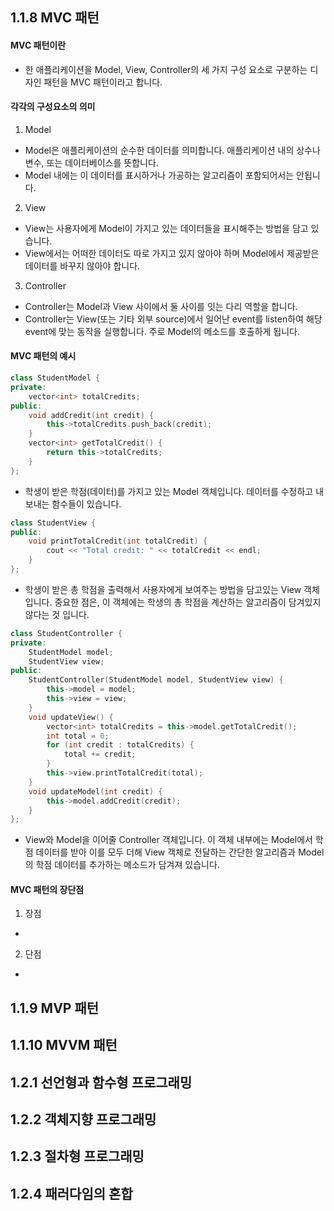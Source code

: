 ## 1.1.8 MVC 패턴
#### MVC 패턴이란
- 한 애플리케이션을 Model, View, Controller의 세 가지 구성 요소로 구분하는 디자인 패턴을 MVC 패턴이라고 합니다.
#### 각각의 구성요소의 의미
1. Model
  - Model은 애플리케이션의 순수한 데이터를 의미합니다. 애플리케이션 내의 상수나 변수, 또는 데이터베이스를 뜻합니다.
  - Model 내에는 이 데이터를 표시하거나 가공하는 알고리즘이 포함되어서는 안됩니다.
2. View
- View는 사용자에게 Model이 가지고 있는 데이터들을 표시해주는 방법을 담고 있습니다.
- View에서는 어떠한 데이터도 따로 가지고 있지 않아야 하며 Model에서 제공받은 데이터를 바꾸지 않아야 합니다.
3. Controller
- Controller는 Model과 View 사이에서 둘 사이를 잇는 다리 역할을 합니다.
- Controller는 View(또는 기타 외부 source)에서 일어난 event를 listen하여 해당 event에 맞는 동작을 실행합니다. 주로 Model의 메소드를 호출하게 됩니다.
#### MVC 패턴의 예시
```c++
class StudentModel {
private:
	vector<int> totalCredits;
public:
	void addCredit(int credit) {
		this->totalCredits.push_back(credit);
	}
	vector<int> getTotalCredit() {
		return this->totalCredits;
	}
};
```
- 학생이 받은 학점(데이터)를 가지고 있는 Model 객체입니다. 데이터를 수정하고 내보내는 함수들이 있습니다.
```c++
class StudentView {
public:
	void printTotalCredit(int totalCredit) {
		cout << "Total credit: " << totalCredit << endl;
	}
};
```
- 학생이 받은 총 학점을 출력해서 사용자에게 보여주는 방법을 담고있는 View 객체입니다. 중요한 점은, 이 객체에는 학생의 총 학점을 계산하는 알고리즘이 담겨있지 않다는 것 입니다.
```c++
class StudentController {
private:
	StudentModel model;
	StudentView view;
public:
	StudentController(StudentModel model, StudentView view) {
		this->model = model;
		this->view = view;
	}
	void updateView() {
		vector<int> totalCredits = this->model.getTotalCredit();
		int total = 0;
		for (int credit : totalCredits) {
			total += credit;
		}
		this->view.printTotalCredit(total);
	}
	void updateModel(int credit) {
		this->model.addCredit(credit);
	}
};
```
- View와 Model을 이어줄 Controller 객체입니다. 이 객체 내부에는 Model에서 학점 데이터를 받아 이를 모두 더해 View 객체로 전달하는 간단한 알고리즘과 Model의 학점 데이터를 추가하는 메소드가 담겨져 있습니다.
#### MVC 패턴의 장단점
1. 장점
- 
2. 단점
- 
## 1.1.9 MVP 패턴

## 1.1.10 MVVM 패턴

## 1.2.1 선언형과 함수형 프로그래밍

## 1.2.2 객체지향 프로그래밍

## 1.2.3 절차형 프로그래밍

## 1.2.4 패러다임의 혼합
